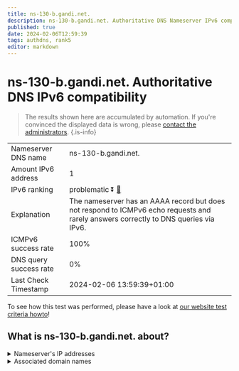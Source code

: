 ```yaml
---
title: ns-130-b.gandi.net.
description: ns-130-b.gandi.net. Authoritative DNS Nameserver IPv6 compatibility
published: true
date: 2024-02-06T12:59:39
tags: authdns, rank5
editor: markdown
---
```


# ns-130-b.gandi.net. Authoritative DNS IPv6 compatibility

> The results shown here are accumulated by automation. If you're convinced the displayed data is wrong, please [contact the administrators](/howto/chat). 
{.is-info}




|   |   |
| - | - |
| Nameserver DNS name | ns-130-b.gandi.net.
| Amount IPv6 address | 1
| IPv6 ranking | problematic :arrow_double_down: [🔗](/howto/ranking) |
| Explanation | The nameserver has an AAAA record but does not respond to ICMPv6 echo requests and rarely answers correctly to DNS queries via IPv6. |
| ICMPv6 success rate | 100%|
| DNS query success rate | 0% |
| Last Check Timestamp | 2024-02-06 13:59:39+01:00 |

To see how this test was performed, please have a look at [our website test criteria howto](/howto/testcriteria/authdns)!


## What is ns-130-b.gandi.net. about?




<details>
<summary>Nameserver's IP addresses</summary>

2001:4b98:aaab::83

</details>



<details>
<summary>Associated domain names</summary>

www.peugeot.fr

</details>
